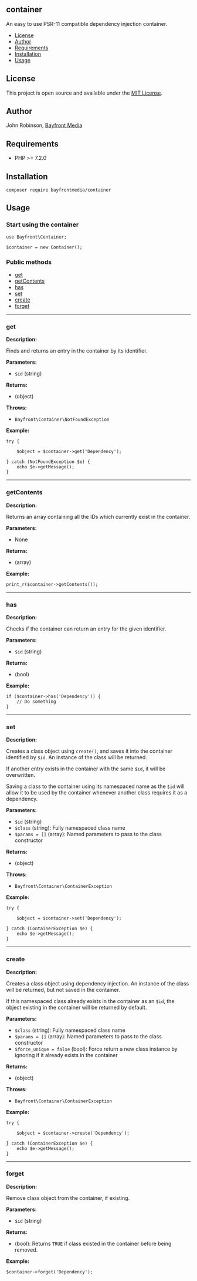 ## container

An easy to use PSR-11 compatible dependency injection container.

- [License](#license)
- [Author](#author)
- [Requirements](#requirements)
- [Installation](#installation)
- [Usage](#usage)

## License

This project is open source and available under the [MIT License](https://github.com/bayfrontmedia/php-array-helpers/blob/master/LICENSE).

## Author

John Robinson, [Bayfront Media](https://www.bayfrontmedia.com)

## Requirements

* PHP >= 7.2.0

## Installation

```
composer require bayfrontmedia/container
```

## Usage

### Start using the container

```
use Bayfront\Container;

$container = new Container();
```

### Public methods

- [get](#get)
- [getContents](#getcontents)
- [has](#has)
- [set](#set)
- [create](#create)
- [forget](#forget)

<hr />

### get

**Description:**

Finds and returns an entry in the container by its identifier.

**Parameters:**

- `$id` (string)

**Returns:**

- (object)

**Throws:**

- `Bayfront\Container\NotFoundException`

**Example:**

```
try {

    $object = $container->get('Dependency');

} catch (NotFoundException $e) {
    echo $e->getMessage();
}
```

<hr />

### getContents

**Description:**

Returns an array containing all the IDs which currently exist in the container.

**Parameters:**

- None

**Returns:**

- (array)

**Example:**

```
print_r($container->getContents());
```

<hr />

### has

**Description:**

Checks if the container can return an entry for the given identifier.

**Parameters:**

- `$id` (string)

**Returns:**

- (bool)

**Example:**

```
if ($container->has('Dependency')) {
    // Do something
}
```

<hr />

### set

**Description:**

Creates a class object using `create()`, and saves it into the container identified by `$id`. An instance of the class will be returned. 

If another entry exists in the container with the same `$id`, it will be overwritten.

Saving a class to the container using its namespaced name as the `$id` will allow it to be used by the container whenever another class requires it as a dependency.

**Parameters:**

- `$id` (string)
- `$class` (string): Fully namespaced class name
- `$params = []` (array): Named parameters to pass to the class constructor

**Returns:**

- (object)

**Throws:**

- `Bayfront\Container\ContainerException`

**Example:**

```
try {

    $object = $container->set('Dependency');

} catch (ContainerException $e) {
    echo $e->getMessage();
}
```

<hr />

### create

**Description:**

Creates a class object using dependency injection. An instance of the class will be returned, but not saved in the container.

If this namespaced class already exists in the container as an `$id`, the object existing in the container will be returned by default.

**Parameters:**

- `$class` (string): Fully namespaced class name
- `$params = []` (array): Named parameters to pass to the class constructor
- `$force_unique = false` (bool): Force return a new class instance by ignoring if it already exists in the container

**Returns:**

- (object)

**Throws:**

- `Bayfront\Container\ContainerException`

**Example:**

```
try {

    $object = $container->create('Dependency');

} catch (ContainerException $e) {
    echo $e->getMessage();
}
```

<hr />

### forget

**Description:**

Remove class object from the container, if existing.

**Parameters:**

- `$id` (string)

**Returns:**

- (bool): Returns `TRUE` if class existed in the container before being removed.

**Example:**

```
$container->forget('Dependency');
```